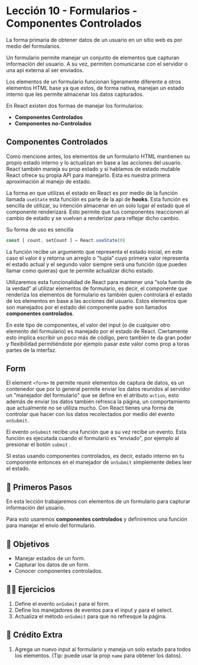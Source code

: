 # Lección 10 - Formularios - Componentes Controlados

La forma primaria de obtener datos de un usuario en un sitio web es por medio del formularios.

Un formulario permite manejar un conjunto de elementos que capturan información del usuario. A su vez, permiten comunicarse con el servidor o una api externa al ser enviados.

Los elementos de un formulario funcionan ligeramente diferente a otros elementos HTML base ya que estos, de forma nativa, manejan un estado interno que les permite almacenar los datos capturados.

En React existen dos formas de manejar los formularios:

- **Componentes Controlados**
- **Componentes no-Controlados**

## Componentes Controlados

Como mencione antes, los elementos de un formulario HTML mantienen su propio estado interno y lo actualizan en base a las acciones del usuario. React también maneja su prop estado y si hablamos de estado mutable React ofrece su propia API para manejarlo. Esta es nuestra primera aproximación al manejo de estado.

La forma en que utilizas el estado en React es por medio de la función llamada `useState` esta función es parte de la api de **hooks**. Esta función es sencilla de utilizar, su intención almacenar en un solo lugar el estado que el componente renderizará. Esto permite que tus componentes reaccionen al cambio de estado y se vuelvan a renderizar para reflejar dicho cambio.

Su forma de uso es sencilla

```javascript
const [ count, setCount ] = React.useState(0)
```

La función recibe un argumento que representa el estado inicial, en este caso el valor `0` y retorna un arreglo o "tupla” cuyo primera valor representa el estado actual y el segundo valor siempre será una función (que puedes llamar como quieras) que te permite actualizar dicho estado.

Utilizaremos esta funcionalidad de React para mantener una “sola fuente de la verdad” al utilizar elementos de formulario, es decir, el componente que renderiza los elementos de formulario es también quien controlará el estado de los elementos en base a las acciones del usuario. Estos elementos que son manejados por el estado del componente padre son llamados **componentes controlados**.

En este tipo de componentes, el valor del input (o de cualquier otro elemento del formulario) es manejado por el estado de React. Ciertamente esto implica escribir un poco más de código, pero también te da gran poder y flexibilidad permitiéndote por ejemplo pasar este valor como prop a toras partes de la interfaz.

## Form

El element `<form>` te permite reunir elementos de captura de datos, es un contenedor que por lo general permite enviar los datos reunidos al servidor  un "manejador del formulario" que se define en el atributo `action`, esto además de enviar los datos también refresca la página, un comportamiento que actualmente no se utiliza mucho. Con React tienes una forma de controlar que hacer con los datos recolectados por medio del evento `onSubmit`.

El evento  `onSubmit` recibe una función que a su vez recibe un evento. Esta función es ejecutada cuando el formulario es "enviado", por ejemplo al presionar el botón `submit` .

SI estas usando componentes controlados, es decir, estado interno en tu componente entonces en el manejador de `onSubmit` simplemente debes leer el estado.

## 🐾 Primeros Pasos

En esta lección trabajaremos con elementos de un formulario para capturar información del usuario.

Para esto usaremos **componentes controlados** y definiremos una función para manejar el envío del formulario.

## 🎯 Objetivos

- Manejar estados de un form.
- Capturar los datos de un form.
- Conocer componentes controlados.

## 🏋️‍♂️ Ejercicios

1. Define el evento `onSubmit` para el form.
2. Define los manejadores de eventos para el input y para el select.
3. Actualiza el método `onSubmit` para que no refresque la página.

## 💸 Crédito Extra

1. Agrega un nuevo input al formulario y maneja un solo estado para todos los elementos. (Tip: puede usar la prop `name` para obtener los datos).

